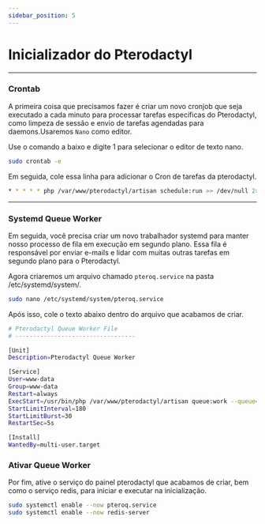 ```yaml
---
sidebar_position: 5
---
```


# Inicializador do Pterodactyl

***

### Crontab
A primeira coisa que precisamos fazer é criar um novo cronjob que seja executado a cada minuto para processar tarefas específicas do Pterodactyl, como limpeza de sessão e envio de tarefas agendadas para daemons.Usaremos `Nano` como editor.

Use o comando a baixo e digite 1 para selecionar o editor de texto nano.

```bash
sudo crontab -e
```

Em seguida, cole essa linha para adicionar o Cron de tarefas da pterodactyl.

```bash
* * * * * php /var/www/pterodactyl/artisan schedule:run >> /dev/null 2>&1
```

***

### Systemd Queue Worker
Em seguida, você precisa criar um novo trabalhador systemd para manter nosso processo de fila em execução em segundo plano. Essa fila é responsável por enviar e-mails e lidar com muitas outras tarefas em segundo plano para o Pterodactyl.

Agora criaremos um arquivo chamado `pteroq.service` na pasta /etc/systemd/system/.

```bash
sudo nano /etc/systemd/system/pteroq.service
```
Após isso, cole o texto abaixo dentro do arquivo que acabamos de criar.

```bash
# Pterodactyl Queue Worker File
# ----------------------------------

[Unit]
Description=Pterodactyl Queue Worker

[Service]
User=www-data
Group=www-data
Restart=always
ExecStart=/usr/bin/php /var/www/pterodactyl/artisan queue:work --queue=high,standard,low --sleep=3 --tries=3
StartLimitInterval=180
StartLimitBurst=30
RestartSec=5s

[Install]
WantedBy=multi-user.target
```

### Ativar Queue Worker
Por fim, ative o serviço do painel pterodactyl que acabamos de criar, bem como o serviço redis, para iniciar e executar na inicialização.
```bash
sudo systemctl enable --now pteroq.service
sudo systemctl enable --now redis-server
```
